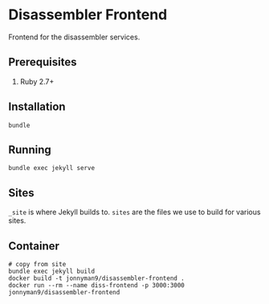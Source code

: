 # Disassembler Frontend
Frontend for the disassembler services.

## Prerequisites
1.  Ruby 2.7+

## Installation
```
bundle
```

## Running
```
bundle exec jekyll serve
```

## Sites
`_site` is where Jekyll builds to.  `sites` are the files we use to build for various sites.

## Container

```
# copy from site
bundle exec jekyll build
docker build -t jonnyman9/disassembler-frontend .
docker run --rm --name diss-frontend -p 3000:3000 jonnyman9/disassembler-frontend
```
